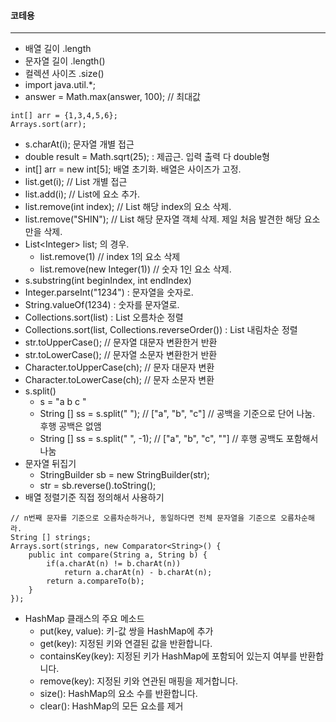 #### 코테용
---------------
- 배열 길이 .length
- 문자열 길이 .length()
- 컬렉션 사이즈 .size()
- import java.util.*;
- answer = Math.max(answer, 100); // 최대값
```
int[] arr = {1,3,4,5,6};
Arrays.sort(arr);
```
- s.charAt(i); 문자열 개별 접근
- double result = Math.sqrt(25); : 제곱근. 입력 출력 다 double형
- int[] arr = new int[5]; 배열 초기화. 배열은 사이즈가 고정.
- list.get(i); // List 개별 접근
- list.add(i); // List에 요소 추가.
- list.remove(int index); // List 해당 index의 요소 삭제.
- list.remove("SHIN"); // List 해당 문자열 객체 삭제. 제일 처음 발견한 해당 요소만을 삭제.
- List\<Integer> list; 의 경우. 
  - list.remove(1) // index 1의 요소 삭제
  - list.remove(new Integer(1)) // 숫자 1인 요소 삭제. 
- s.substring(int beginIndex, int endIndex)
- Integer.parseInt("1234") : 문자열을 숫자로.
- String.valueOf(1234) : 숫자를 문자열로.
- Collections.sort(list) : List 오름차순 정렬
- Collections.sort(list, Collections.reverseOrder()) : List 내림차순 정렬
- str.toUpperCase(); // 문자열 대문자 변환한거 반환
- str.toLowerCase(); // 문자열 소문자 변환한거 반환
- Character.toUpperCase(ch); // 문자 대문자 변환
- Character.toLowerCase(ch); // 문자 소문자 변환
- s.split()
  - s = "a b c "
  - String [] ss = s.split(" "); // ["a", "b", "c"] // 공백을 기준으로 단어 나눔. 후행 공백은 없앰
  - String [] ss = s.split(" ", -1); // ["a", "b", "c", ""] // 후행 공백도 포함해서 나눔
- 문자열 뒤집기
  - StringBuilder sb = new StringBuilder(str);
  - str = sb.reverse().toString();
- 배열 정렬기준 직접 정의해서 사용하기
```
// n번째 문자를 기준으로 오름차순하거나, 동일하다면 전체 문자열을 기준으로 오름차순해라.
String [] strings;
Arrays.sort(strings, new Comparator<String>() {
    public int compare(String a, String b) {
        if(a.charAt(n) != b.charAt(n))
            return a.charAt(n) - b.charAt(n);
        return a.compareTo(b);
    }
});  
```
- HashMap 클래스의 주요 메소드
  - put(key, value): 키-값 쌍을 HashMap에 추가
  - get(key): 지정된 키와 연결된 값을 반환합니다.
  - containsKey(key): 지정된 키가 HashMap에 포함되어 있는지 여부를 반환합니다.
  - remove(key): 지정된 키와 연관된 매핑을 제거합니다.
  - size(): HashMap의 요소 수를 반환합니다.
  - clear(): HashMap의 모든 요소를 제거
